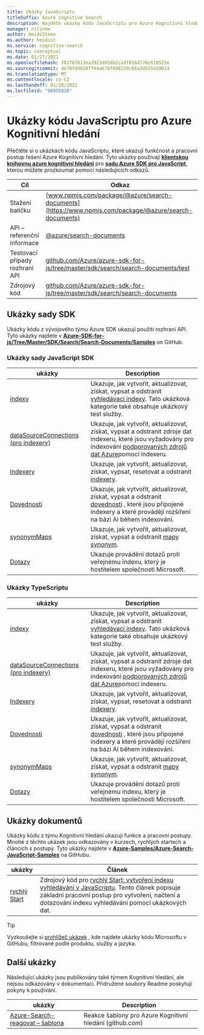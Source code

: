 ```yaml
---
title: Ukázky JavaScriptu
titleSuffix: Azure Cognitive Search
description: Najděte ukázky kódu JavaScriptu pro Azure Kognitivní hledání demo, které používají sadu Azure .NET SDK pro JavaScript.
manager: nitinme
author: HeidiSteen
ms.author: heidist
ms.service: cognitive-search
ms.topic: conceptual
ms.date: 01/27/2021
ms.openlocfilehash: f83767813ea3923d85db2ca3f0164776c610525e
ms.sourcegitcommit: 4e70fd4028ff44a676f698229cb6a3d555439014
ms.translationtype: MT
ms.contentlocale: cs-CZ
ms.lasthandoff: 01/28/2021
ms.locfileid: "98955016"
---
```

# <a name="javascript-code-samples-for-azure-cognitive-search"></a>Ukázky kódu JavaScriptu pro Azure Kognitivní hledání

Přečtěte si o ukázkách kódu JavaScriptu, které ukazují funkčnost a pracovní postup řešení Azure Kognitivní hledání. Tyto ukázky používají [**klientskou knihovnu azure kognitivní hledání**](/javascript/api/overview/azure/search-documents-readme) pro [**sadu Azure SDK pro JavaScript**](/azure/developer/javascript/), kterou můžete prozkoumat pomocí následujících odkazů.

| Cíl | Odkaz |
|--------|------|
| Stažení balíčku | [www.npmjs.com/package/@azure/search-documents](https://www.npmjs.com/package/@azure/search-documents) |
| API – referenční informace | [@azure/search-documents](/javascript/api/@azure/search-documents/)  |
| Testovací případy rozhraní API | [github.com/Azure/azure-sdk-for-js/tree/master/sdk/search/search-documents/test](https://github.com/Azure/azure-sdk-for-js/tree/master/sdk/search/search-documents/test) |
| Zdrojový kód | [github.com/Azure/azure-sdk-for-js/tree/master/sdk/search/search-documents](https://github.com/Azure/azure-sdk-for-js/tree/master/sdk/search/search-documents)  |

## <a name="sdk-samples"></a>Ukázky sady SDK

Ukázky kódu z vývojového týmu Azure SDK ukazují použití rozhraní API. Tyto ukázky najdete v [**Azure-SDK-for-js/Tree/Master/SDK/Search/Search-Documents/Samples**](https://github.com/Azure/azure-sdk-for-js/tree/master/sdk/search/search-documents/samples) on GitHub.

### <a name="javascript-sdk-samples"></a>Ukázky sady JavaScript SDK

| ukázky | Description |
|---------|-------------|
| [indexy](https://github.com/Azure/azure-sdk-for-js/tree/master/sdk/search/search-documents/samples/javascript/src/indexes) | Ukazuje, jak vytvořit, aktualizovat, získat, vypsat a odstranit [vyhledávací indexy](search-what-is-an-index.md). Tato ukázková kategorie také obsahuje ukázkový test služby. |
| [dataSourceConnections (pro indexery)](https://github.com/Azure/azure-sdk-for-js/tree/master/sdk/search/search-documents/samples/javascript/src/dataSourceConnections) | Ukazuje, jak vytvořit, aktualizovat, získat, vypsat a odstranit zdroje dat indexeru, které jsou vyžadovány pro indexování [podporovaných zdrojů dat Azure](search-indexer-overview.md#supported-data-sources)pomocí indexeru. |
| [Indexery](https://github.com/Azure/azure-sdk-for-js/tree/master/sdk/search/search-documents/samples/javascript/src/indexers) |  Ukazuje, jak vytvořit, aktualizovat, získat, vypsat, resetovat a odstranit [indexery](search-indexer-overview.md).|
| [Dovednosti](https://github.com/Azure/azure-sdk-for-js/tree/master/sdk/search/search-documents/samples/javascript/src/skillSets) |   Ukazuje, jak vytvořit, aktualizovat, získat, vypsat a odstranit [dovednosti](cognitive-search-working-with-skillsets.md) , které jsou připojené indexery a které provádějí rozšíření na bázi AI během indexování. |
| [synonymMaps](https://github.com/Azure/azure-sdk-for-js/tree/master/sdk/search/search-documents/samples/javascript/src/synonymMaps) | Ukazuje, jak vytvořit, aktualizovat, získat, vypsat a odstranit [mapy synonym](search-synonyms.md).  |
| [Dotazy](https://github.com/Azure/azure-sdk-for-js/blob/master/sdk/search/search-documents/samples/javascript/src/readonlyQuery.js) | Ukazuje provádění dotazů proti veřejnému indexu, který je hostitelem společnosti Microsoft.  |

### <a name="typescript-samples"></a>Ukázky TypeScriptu

| ukázky | Description |
|---------|-------------|
| [indexy](https://github.com/Azure/azure-sdk-for-js/tree/master/sdk/search/search-documents/samples/typescript/src/indexes) | Ukazuje, jak vytvořit, aktualizovat, získat, vypsat a odstranit [vyhledávací indexy](search-what-is-an-index.md). Tato ukázková kategorie také obsahuje ukázkový test služby. |
| [dataSourceConnections (pro indexery)](https://github.com/Azure/azure-sdk-for-js/tree/master/sdk/search/search-documents/samples/typescript/src/dataSourceConnections) | Ukazuje, jak vytvořit, aktualizovat, získat, vypsat a odstranit zdroje dat indexeru, které jsou vyžadovány pro indexování [podporovaných zdrojů dat Azure](search-indexer-overview.md#supported-data-sources)pomocí indexeru. |
| [Indexery](https://github.com/Azure/azure-sdk-for-js/tree/master/sdk/search/search-documents/samples/typescript/src/indexers) |  Ukazuje, jak vytvořit, aktualizovat, získat, vypsat, resetovat a odstranit [indexery](search-indexer-overview.md).|
| [Dovednosti](https://github.com/Azure/azure-sdk-for-js/tree/master/sdk/search/search-documents/samples/typescript/src/skillSets) |   Ukazuje, jak vytvořit, aktualizovat, získat, vypsat a odstranit [dovednosti](cognitive-search-working-with-skillsets.md) , které jsou připojené indexery a které provádějí rozšíření na bázi AI během indexování. |
| [synonymMaps](https://github.com/Azure/azure-sdk-for-js/tree/master/sdk/search/search-documents/samples/typescript/src/synonymMaps) | Ukazuje, jak vytvořit, aktualizovat, získat, vypsat a odstranit [mapy synonym](search-synonyms.md).  |
| [Dotazy](https://github.com/Azure/azure-sdk-for-js/blob/master/sdk/search/search-documents/samples/typescript/src/readonlyQuery.ts) | Ukazuje provádění dotazů proti veřejnému indexu, který je hostitelem společnosti Microsoft.  |

## <a name="doc-samples"></a>Ukázky dokumentů

Ukázky kódu z týmu Kognitivní hledání ukazují funkce a pracovní postupy. Mnohé z těchto ukázek jsou odkazovány v kurzech, rychlých startech a článcích s postupy. Tyto ukázky najdete v [**Azure-Samples/Azure-Search-JavaScript-Samples**](https://github.com/Azure-Samples/azure-search-javascript-samples) na GitHubu.

| ukázky | Článek |
|---------|---------|
| [rychlý Start](https://github.com/Azure-Samples/azure-search-javascript-samples/tree/master/quickstart/v11) | Zdrojový kód pro [rychlý Start: vytvoření indexu vyhledávání v JavaScriptu](search-get-started-javascript.md). Tento článek popisuje základní pracovní postup pro vytvoření, načtení a dotazování indexu vyhledávání pomocí ukázkových dat. |

> [!Tip]
> Vyzkoušejte si [prohlížeč ukázek](/samples/browse/?languages=javascript&products=azure-cognitive-search) , kde najdete ukázky kódu Microsoftu v GitHubu, filtrované podle produktu, služby a jazyka.

## <a name="other-samples"></a>Další ukázky

Následující ukázky jsou publikovány také týmem Kognitivní hledání, ale nejsou odkazovány v dokumentaci. Přidružené soubory Readme poskytují pokyny k používání.

| ukázky | Description |
|---------|-------------|
| [Azure-Search-reagovat – šablona](https://github.com/dereklegenzoff/azure-search-react-template) | Reakce šablony pro Azure Kognitivní hledání (github.com) |
